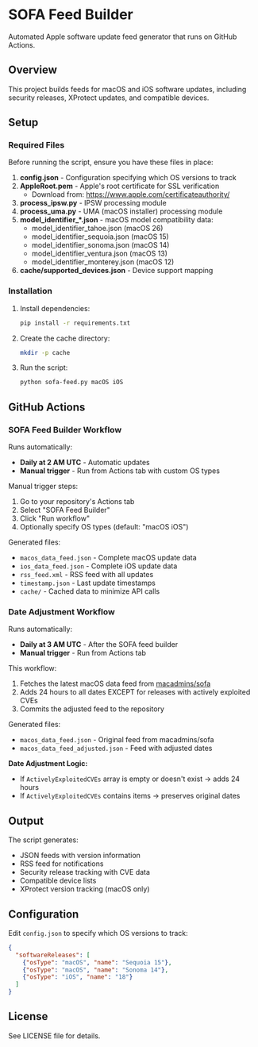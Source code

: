 # SOFA Feed Builder

Automated Apple software update feed generator that runs on GitHub Actions.

## Overview

This project builds feeds for macOS and iOS software updates, including security releases, XProtect updates, and compatible devices.

## Setup

### Required Files

Before running the script, ensure you have these files in place:

1. **config.json** - Configuration specifying which OS versions to track
2. **AppleRoot.pem** - Apple's root certificate for SSL verification
   - Download from: https://www.apple.com/certificateauthority/
3. **process_ipsw.py** - IPSW processing module
4. **process_uma.py** - UMA (macOS installer) processing module
5. **model_identifier_*.json** - macOS model compatibility data:
   - model_identifier_tahoe.json (macOS 26)
   - model_identifier_sequoia.json (macOS 15)
   - model_identifier_sonoma.json (macOS 14)
   - model_identifier_ventura.json (macOS 13)
   - model_identifier_monterey.json (macOS 12)
6. **cache/supported_devices.json** - Device support mapping

### Installation

1. Install dependencies:
   ```bash
   pip install -r requirements.txt
   ```

2. Create the cache directory:
   ```bash
   mkdir -p cache
   ```

3. Run the script:
   ```bash
   python sofa-feed.py macOS iOS
   ```

## GitHub Actions

### SOFA Feed Builder Workflow

Runs automatically:
- **Daily at 2 AM UTC** - Automatic updates
- **Manual trigger** - Run from Actions tab with custom OS types

Manual trigger steps:
1. Go to your repository's Actions tab
2. Select "SOFA Feed Builder"
3. Click "Run workflow"
4. Optionally specify OS types (default: "macOS iOS")

Generated files:
- `macos_data_feed.json` - Complete macOS update data
- `ios_data_feed.json` - Complete iOS update data
- `rss_feed.xml` - RSS feed with all updates
- `timestamp.json` - Last update timestamps
- `cache/` - Cached data to minimize API calls

### Date Adjustment Workflow

Runs automatically:
- **Daily at 3 AM UTC** - After the SOFA feed builder
- **Manual trigger** - Run from Actions tab

This workflow:
1. Fetches the latest macOS data feed from [macadmins/sofa](https://github.com/macadmins/sofa)
2. Adds 24 hours to all dates EXCEPT for releases with actively exploited CVEs
3. Commits the adjusted feed to the repository

Generated files:
- `macos_data_feed.json` - Original feed from macadmins/sofa
- `macos_data_feed_adjusted.json` - Feed with adjusted dates

**Date Adjustment Logic:**
- If `ActivelyExploitedCVEs` array is empty or doesn't exist → adds 24 hours
- If `ActivelyExploitedCVEs` contains items → preserves original dates

## Output

The script generates:
- JSON feeds with version information
- RSS feed for notifications
- Security release tracking with CVE data
- Compatible device lists
- XProtect version tracking (macOS only)

## Configuration

Edit `config.json` to specify which OS versions to track:

```json
{
  "softwareReleases": [
    {"osType": "macOS", "name": "Sequoia 15"},
    {"osType": "macOS", "name": "Sonoma 14"},
    {"osType": "iOS", "name": "18"}
  ]
}
```

## License

See LICENSE file for details.
